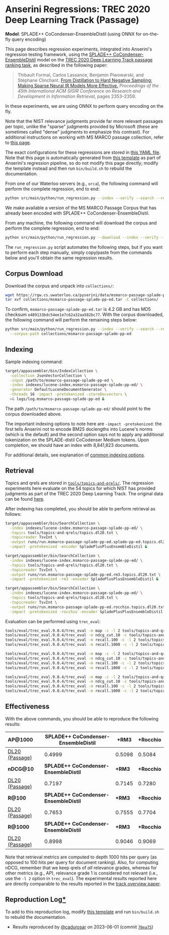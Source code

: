 # Anserini Regressions: TREC 2020 Deep Learning Track (Passage)

**Model**: SPLADE++ CoCondenser-EnsembleDistil (using ONNX for on-the-fly query encoding)

This page describes regression experiments, integrated into Anserini's regression testing framework, using the [SPLADE++ CoCondenser-EnsembleDistil](https://huggingface.co/naver/splade-cocondenser-ensembledistil) model on the [TREC 2020 Deep Learning Track passage ranking task](https://trec.nist.gov/data/deep2019.html), as described in the following paper:

> Thibault Formal, Carlos Lassance, Benjamin Piwowarski, and Stéphane Clinchant. [From Distillation to Hard Negative Sampling: Making Sparse Neural IR Models More Effective.](https://dl.acm.org/doi/10.1145/3477495.3531857) _Proceedings of the 45th International ACM SIGIR Conference on Research and Development in Information Retrieval_, pages 2353–2359.

In these experiments, we are using ONNX to perform query encoding on the fly.

Note that the NIST relevance judgments provide far more relevant passages per topic, unlike the "sparse" judgments provided by Microsoft (these are sometimes called "dense" judgments to emphasize this contrast).
For additional instructions on working with MS MARCO passage collection, refer to [this page](experiments-msmarco-passage.md).

The exact configurations for these regressions are stored in [this YAML file](../src/main/resources/regression/dl20-passage-splade-pp-ed-onnx.yaml).
Note that this page is automatically generated from [this template](../src/main/resources/docgen/templates/dl20-passage-splade-pp-ed-onnx.template) as part of Anserini's regression pipeline, so do not modify this page directly; modify the template instead and then run `bin/build.sh` to rebuild the documentation.

From one of our Waterloo servers (e.g., `orca`), the following command will perform the complete regression, end to end:

```bash
python src/main/python/run_regression.py --index --verify --search --regression dl20-passage-splade-pp-ed-onnx
```

We make available a version of the MS MARCO Passage Corpus that has already been encoded with SPLADE++ CoCondenser-EnsembleDistil.

From any machine, the following command will download the corpus and perform the complete regression, end to end:

```bash
python src/main/python/run_regression.py --download --index --verify --search --regression dl20-passage-splade-pp-ed-onnx
```

The `run_regression.py` script automates the following steps, but if you want to perform each step manually, simply copy/paste from the commands below and you'll obtain the same regression results.

## Corpus Download

Download the corpus and unpack into `collections/`:

```bash
wget https://rgw.cs.uwaterloo.ca/pyserini/data/msmarco-passage-splade-pp-ed.tar -P collections/
tar xvf collections/msmarco-passage-splade-pp-ed.tar -C collections/
```

To confirm, `msmarco-passage-splade-pp-ed.tar` is 4.2 GB and has MD5 checksum `e489133bdc54ee1e7c62a32aa582bc77`.
With the corpus downloaded, the following command will perform the remaining steps below:

```bash
python src/main/python/run_regression.py --index --verify --search --regression dl20-passage-splade-pp-ed-onnx \
  --corpus-path collections/msmarco-passage-splade-pp-ed
```

## Indexing

Sample indexing command:

```bash
target/appassembler/bin/IndexCollection \
  -collection JsonVectorCollection \
  -input /path/to/msmarco-passage-splade-pp-ed \
  -index indexes/lucene-index.msmarco-passage-splade-pp-ed/ \
  -generator DefaultLuceneDocumentGenerator \
  -threads 16 -impact -pretokenized -storeDocvectors \
  >& logs/log.msmarco-passage-splade-pp-ed &
```

The path `/path/to/msmarco-passage-splade-pp-ed/` should point to the corpus downloaded above.

The important indexing options to note here are `-impact -pretokenized`: the first tells Anserini not to encode BM25 doclengths into Lucene's norms (which is the default) and the second option says not to apply any additional tokenization on the SPLADE-distil CoCodenser Medium tokens.
Upon completion, we should have an index with 8,841,823 documents.

For additional details, see explanation of [common indexing options](common-indexing-options.md).

## Retrieval

Topics and qrels are stored in [`tools/topics-and-qrels/`](../tools/topics-and-qrels/).
The regression experiments here evaluate on the 54 topics for which NIST has provided judgments as part of the TREC 2020 Deep Learning Track.
The original data can be found [here](https://trec.nist.gov/data/deep2020.html).

After indexing has completed, you should be able to perform retrieval as follows:

```bash
target/appassembler/bin/SearchCollection \
  -index indexes/lucene-index.msmarco-passage-splade-pp-ed/ \
  -topics tools/topics-and-qrels/topics.dl20.txt \
  -topicreader TsvInt \
  -output runs/run.msmarco-passage-splade-pp-ed.splade-pp-ed.topics.dl20.txt \
  -impact -pretokenized -encoder SpladePlusPlusEnsembleDistil &

target/appassembler/bin/SearchCollection \
  -index indexes/lucene-index.msmarco-passage-splade-pp-ed/ \
  -topics tools/topics-and-qrels/topics.dl20.txt \
  -topicreader TsvInt \
  -output runs/run.msmarco-passage-splade-pp-ed.rm3.topics.dl20.txt \
  -impact -pretokenized -rm3 -encoder SpladePlusPlusEnsembleDistil &

target/appassembler/bin/SearchCollection \
  -index indexes/lucene-index.msmarco-passage-splade-pp-ed/ \
  -topics tools/topics-and-qrels/topics.dl20.txt \
  -topicreader TsvInt \
  -output runs/run.msmarco-passage-splade-pp-ed.rocchio.topics.dl20.txt \
  -impact -pretokenized -rocchio -encoder SpladePlusPlusEnsembleDistil &
```

Evaluation can be performed using `trec_eval`:

```bash
tools/eval/trec_eval.9.0.4/trec_eval -m map -c -l 2 tools/topics-and-qrels/qrels.dl20-passage.txt runs/run.msmarco-passage-splade-pp-ed.splade-pp-ed.topics.dl20.txt
tools/eval/trec_eval.9.0.4/trec_eval -m ndcg_cut.10 -c tools/topics-and-qrels/qrels.dl20-passage.txt runs/run.msmarco-passage-splade-pp-ed.splade-pp-ed.topics.dl20.txt
tools/eval/trec_eval.9.0.4/trec_eval -m recall.100 -c -l 2 tools/topics-and-qrels/qrels.dl20-passage.txt runs/run.msmarco-passage-splade-pp-ed.splade-pp-ed.topics.dl20.txt
tools/eval/trec_eval.9.0.4/trec_eval -m recall.1000 -c -l 2 tools/topics-and-qrels/qrels.dl20-passage.txt runs/run.msmarco-passage-splade-pp-ed.splade-pp-ed.topics.dl20.txt

tools/eval/trec_eval.9.0.4/trec_eval -m map -c -l 2 tools/topics-and-qrels/qrels.dl20-passage.txt runs/run.msmarco-passage-splade-pp-ed.rm3.topics.dl20.txt
tools/eval/trec_eval.9.0.4/trec_eval -m ndcg_cut.10 -c tools/topics-and-qrels/qrels.dl20-passage.txt runs/run.msmarco-passage-splade-pp-ed.rm3.topics.dl20.txt
tools/eval/trec_eval.9.0.4/trec_eval -m recall.100 -c -l 2 tools/topics-and-qrels/qrels.dl20-passage.txt runs/run.msmarco-passage-splade-pp-ed.rm3.topics.dl20.txt
tools/eval/trec_eval.9.0.4/trec_eval -m recall.1000 -c -l 2 tools/topics-and-qrels/qrels.dl20-passage.txt runs/run.msmarco-passage-splade-pp-ed.rm3.topics.dl20.txt

tools/eval/trec_eval.9.0.4/trec_eval -m map -c -l 2 tools/topics-and-qrels/qrels.dl20-passage.txt runs/run.msmarco-passage-splade-pp-ed.rocchio.topics.dl20.txt
tools/eval/trec_eval.9.0.4/trec_eval -m ndcg_cut.10 -c tools/topics-and-qrels/qrels.dl20-passage.txt runs/run.msmarco-passage-splade-pp-ed.rocchio.topics.dl20.txt
tools/eval/trec_eval.9.0.4/trec_eval -m recall.100 -c -l 2 tools/topics-and-qrels/qrels.dl20-passage.txt runs/run.msmarco-passage-splade-pp-ed.rocchio.topics.dl20.txt
tools/eval/trec_eval.9.0.4/trec_eval -m recall.1000 -c -l 2 tools/topics-and-qrels/qrels.dl20-passage.txt runs/run.msmarco-passage-splade-pp-ed.rocchio.topics.dl20.txt
```

## Effectiveness

With the above commands, you should be able to reproduce the following results:

| **AP@1000**                                                                                                  | **SPLADE++ CoCondenser-EnsembleDistil**| **+RM3**  | **+Rocchio**|
|:-------------------------------------------------------------------------------------------------------------|-----------|-----------|-----------|
| [DL20 (Passage)](https://trec.nist.gov/data/deep2020.html)                                                   | 0.4999    | 0.5098    | 0.5084    |
| **nDCG@10**                                                                                                  | **SPLADE++ CoCondenser-EnsembleDistil**| **+RM3**  | **+Rocchio**|
| [DL20 (Passage)](https://trec.nist.gov/data/deep2020.html)                                                   | 0.7197    | 0.7145    | 0.7280    |
| **R@100**                                                                                                    | **SPLADE++ CoCondenser-EnsembleDistil**| **+RM3**  | **+Rocchio**|
| [DL20 (Passage)](https://trec.nist.gov/data/deep2020.html)                                                   | 0.7653    | 0.7555    | 0.7704    |
| **R@1000**                                                                                                   | **SPLADE++ CoCondenser-EnsembleDistil**| **+RM3**  | **+Rocchio**|
| [DL20 (Passage)](https://trec.nist.gov/data/deep2020.html)                                                   | 0.8998    | 0.9046    | 0.9069    |

Note that retrieval metrics are computed to depth 1000 hits per query (as opposed to 100 hits per query for document ranking).
Also, for computing nDCG, remember that we keep qrels of _all_ relevance grades, whereas for other metrics (e.g., AP), relevance grade 1 is considered not relevant (i.e., use the `-l 2` option in `trec_eval`).
The experimental results reported here are directly comparable to the results reported in the [track overview paper](https://arxiv.org/abs/2003.07820).

## Reproduction Log[*](reproducibility.md)

To add to this reproduction log, modify [this template](../src/main/resources/docgen/templates/dl20-passage-splade-pp-ed-onnx.template) and run `bin/build.sh` to rebuild the documentation.

+ Results reproduced by [@cadurosar](https://github.com/cadurosar) on 2023-06-01 (commit [`70ea75`](https://github.com/castorini/anserini/commit/70ea75314ba570001eb68134f2185b55f6c66044))